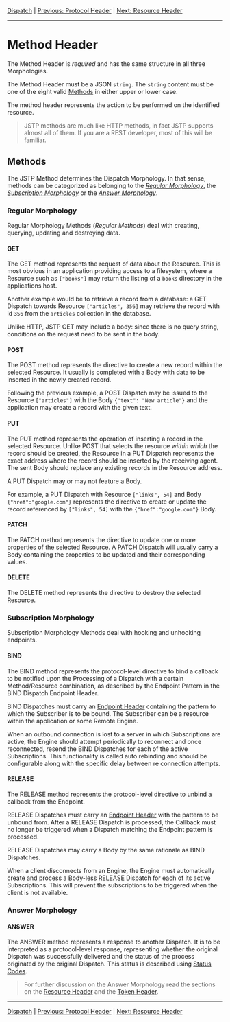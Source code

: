 [Dispatch](index.md) | [Previous: Protocol Header](protocol.md) | [Next: Resource Header](resource.md)

---

Method Header
=============

The Method Header is _required_ and has the same structure in all three Morphologies.

The Method Header must be a JSON `string`. The `string` content must be one of the eight valid [Methods](#methods) in either upper or lower case.

The method header represents the action to be performed on the identified resource.

> JSTP methods are much like HTTP methods, in fact JSTP supports almost all of them. If you are a REST developer, most of this will be familiar.

Methods
-------

The JSTP Method determines the Dispatch Morphology. In that sense, methods can be categorized as belonging to the [_Regular Morphology_](#regular-morphology), the [_Subscription Morphology_](#subscription-morphology) or the [_Answer Morphology_](#answer-morphology).

### Regular Morphology

Regular Morphology Methods (_Regular Methods_) deal with creating, querying, updating and destroying data. 

#### GET

The GET method represents the request of data about the Resource. This is most obvious in an application providing access to a filesystem, where a Resource such as `["books"]` may return the listing of a `books` directory in the applications host.

Another example would be to retrieve a record from a database: a GET Dispatch towards Resource `["articles", 356]` may retrieve the record with id `356` from the `articles` collection in the database.

Unlike HTTP, JSTP GET may include a body: since there is no query string, conditions on the request need to be sent in the body. 

#### POST

The POST method represents the directive to create a new record within the selected Resource. It usually is completed with a Body with data to be inserted in the newly created record.

Following the previous example, a POST Dispatch may be issued to the Resource `["articles"]` with the Body `{"text": "New article"}` and the application may create a record with the given text. 

#### PUT

The PUT method represents the operation of inserting a record in the selected Resource. Unlike POST that selects the resource _within which_ the record should be created, the Resource in a PUT Dispatch represents the exact address where the record should be inserted by the receiving agent. The sent Body should replace any existing records in the Resource address.

A PUT Dispatch may or may not feature a Body.

For example, a PUT Dispatch with Resource `["links", 54]` and Body `{"href":"google.com"}` represents the directive to create or update the record referenced by `["links", 54]` with the `{"href":"google.com"}` Body.

#### PATCH

The PATCH method represents the directive to update one or more properties of the selected Resource. A PATCH Dispatch will usually carry a Body containing the properties to be updated and their corresponding values.

#### DELETE

The DELETE method represents the directive to destroy the selected Resource. 

### Subscription Morphology 

Subscription Morphology Methods deal with hooking and unhooking endpoints.

#### BIND

The BIND method represents the protocol-level directive to bind a callback to be notified upon the Processing of a Dispatch with a certain Method/Resource combination, as described by the Endpoint Pattern in the BIND Dispatch Endpoint Header.

BIND Dispatches must carry an [Endpoint Header](endpoint.md) containing the pattern to which the Subscriber is to be bound. The Subscriber can be a resource within the application or some Remote Engine.

When an outbound connection is lost to a server in which Subscriptions are active, the Engine should attempt periodically to reconnect and once reconnected, resend the BIND Dispatches for each of the active Subscriptions. This functionality is called auto rebinding and should be configurable along with the specific delay between re connection attempts.

#### RELEASE

The RELEASE method represents the protocol-level directive to unbind a callback from the Endpoint. 

RELEASE Dispatches must carry an [Endpoint Header](endpoint.md) with the pattern to be unbound from. After a RELEASE Dispatch is processed, the Callback must no longer be triggered when a Dispatch matching the Endpoint pattern is processed.

RELEASE Dispatches may carry a Body by the same rationale as BIND Dispatches.

When a client disconnects from an Engine, the Engine must automatically create and process a Body-less RELEASE Dispatch for each of its active Subscriptions. This will prevent the subscriptions to be triggered when the client is not available. 

### Answer Morphology

#### ANSWER

The ANSWER method represents a response to another Dispatch. It is to be interpreted as a protocol-level response, representing whether the original Dispatch was successfully delivered and the status of the process originated by the original Dispatch. This status is described using [Status Codes](status-codes.md).

> For further discussion on the Answer Morphology read the sections on the [Resource Header](resource.md) and the [Token Header](token.md).

---

[Dispatch](index.md) | [Previous: Protocol Header](protocol.md) | [Next: Resource Header](resource.md)
